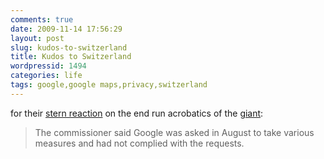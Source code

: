```yaml
---
comments: true
date: 2009-11-14 17:56:29
layout: post
slug: kudos-to-switzerland
title: Kudos to Switzerland
wordpressid: 1494
categories: life
tags: google,google maps,privacy,switzerland
---
```


for their [stern reaction](http://news.bbc.co.uk/1/hi/business/8358908.stm ) on the end run acrobatics of the [giant](http://www.google.com):




> The commissioner said Google was asked in August to take various measures and had not complied with the requests.



